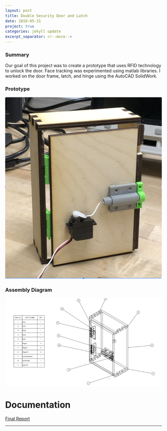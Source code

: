 ```yaml
---
layout: post
title: Double Security Door and Latch
date: 2018-05-31
project: true
categories: jekyll update
excerpt_separator: <!--more-->
---
```


### Summary 
Our goal of this project was to create a prototype that uses RFID technology to unlock the door.
Face tracking was experimented using matlab libraries. I worked on the door frame, latch, and hinge using the 
AutoCAD SolidWork.

### Prototype
![Door and Lacth](/assets/doubleSecurity/doorFrame.png)

### Assembly Diagram
![Solidwork Assembly](/assets/doubleSecurity/prototype-assembly.png)

# Documentation
[Final Report](/assets/doubleSecurity/FinalReport.pdf)

<hr>
